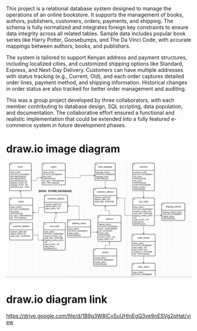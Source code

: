 This project is a relational database system designed to manage the operations of an online bookstore. It supports the management of books, authors, publishers, customers, orders, payments, and shipping. The schema is fully normalized and integrates foreign key constraints to ensure data integrity across all related tables. Sample data includes popular book series like Harry Potter, Goosebumps, and The Da Vinci Code, with accurate mappings between authors, books, and publishers.

The system is tailored to support Kenyan address and payment structures, including localized cities, and customized shipping options like Standard, Express, and Next-Day Delivery. Customers can have multiple addresses with status tracking (e.g., Current, Old), and each order captures detailed order lines, payment method, and shipping information. Historical changes in order status are also tracked for better order management and auditing.

This was a group project developed by three collaborators, with each member contributing to database design, SQL scripting, data population, and documentation. The collaborative effort ensured a functional and realistic implementation that could be extended into a fully featured e-commerce system in future development phases.

# draw.io image diagram
![diagram screenshot](database-schemas.png)
# draw.io diagram link
https://drive.google.com/file/d/1B9q3W8ICvSuUHInEgQ3ve9nESVg2pHat/view
